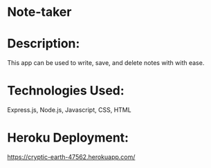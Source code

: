 # Note-taker

# Description:
This app can be used to write, save, and delete notes with with ease. 

# Technologies Used: 
Express.js, Node.js, Javascript, CSS, HTML

# Heroku Deployment:
https://cryptic-earth-47562.herokuapp.com/
